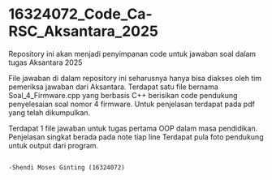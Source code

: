 # 16324072_Code_Ca-RSC_Aksantara_2025
Repository ini akan menjadi penyimpanan code untuk jawaban soal dalam tugas Aksantara 2025

File jawaban di dalam repository ini seharusnya hanya bisa diakses oleh tim pemeriksa jawaban dari Aksantara.
Terdapat satu file bernama Soal_4_Firmware.cpp yang berbasis C++ berisikan code pendukung penyelesaian soal nomor 4 firmware.
Untuk penjelasan terdapat pada pdf yang telah dikumpulkan.

Terdapat 1 file jawaban untuk tugas pertama OOP dalam masa pendidikan. Penjelasan singkat berada pada note tiap line
Terdapat pula foto pendukung untuk output dari program.


                                                                                              -Shendi Moses Ginting (16324072)
